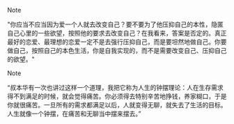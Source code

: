 > [!NOTE]
> "你应当不应当因为爱一个人就去改变自己？要不要为了他压抑自己的本性，隐匿自己心里的一些欲望，按照他的要求去改变自己？在我看来，答案是否定的。真正最好的恋爱、最理想的恋爱一定不是去强行压抑自己，而是要坦然地做自己。你要做自己，按照自己的本色生活，你是自我实现的，而不是需要改变自己、压抑自己的欲望。"

> [!NOTE]
> “叔本华有一次也讲过这样一个道理，我把它称为人生的钟摆理论：人在生存需求得不到满足的时候，就会觉得痛苦。你必须得去特别辛苦地挣钱，养家糊口，于是你就很痛苦。一旦所有的需求都满足以后，人就变得无聊，就失去了生活的目标。人生就像一个钟摆，在痛苦和无聊当中摆来摆去。”

